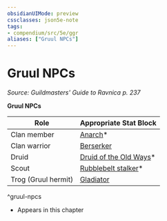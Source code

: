 ```yaml
---
obsidianUIMode: preview
cssclasses: json5e-note
tags:
- compendium/src/5e/ggr
aliases: ["Gruul NPCs"]
---
```

# Gruul NPCs
*Source: Guildmasters' Guide to Ravnica p. 237* 

**Gruul NPCs**

| Role | Appropriate Stat Block |
|------|------------------------|
| Clan member | [Anarch](/Systems/5e/bestiary/humanoid/anarch-ggr.md)* |
| Clan warrior | [Berserker](/Systems/5e/bestiary/humanoid/berserker.md) |
| Druid | [Druid of the Old Ways](/Systems/5e/bestiary/humanoid/druid-of-the-old-ways-ggr.md)* |
| Scout | [Rubblebelt stalker](/Systems/5e/bestiary/humanoid/rubblebelt-stalker-ggr.md)* |
| Trog (Gruul hermit) | [Gladiator](/Systems/5e/bestiary/humanoid/gladiator.md) |
^gruul-npcs

* Appears in this chapter